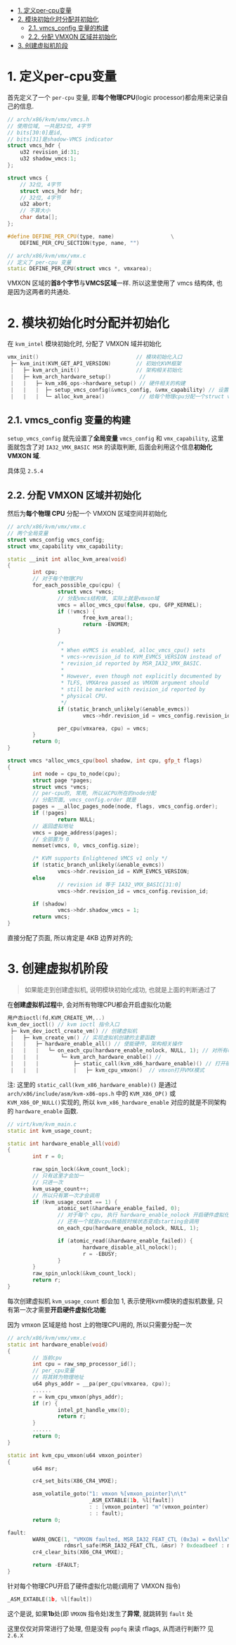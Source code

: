 
<!-- @import "[TOC]" {cmd="toc" depthFrom=1 depthTo=6 orderedList=false} -->

<!-- code_chunk_output -->

- [1. 定义per-cpu变量](#1-定义per-cpu变量)
- [2. 模块初始化时分配并初始化](#2-模块初始化时分配并初始化)
  - [2.1. vmcs_config 变量的构建](#21-vmcs_config-变量的构建)
  - [2.2. 分配 VMXON 区域并初始化](#22-分配-vmxon-区域并初始化)
- [3. 创建虚拟机阶段](#3-创建虚拟机阶段)

<!-- /code_chunk_output -->

# 1. 定义per-cpu变量

首先定义了一个 `per-cpu` 变量, 即**每个物理CPU**(logic processor)都会用来记录自己的信息.

```cpp
// arch/x86/kvm/vmx/vmcs.h
// 使用位域, 一共是32位, 4字节
// bits[30:0]是id, 
// bits[31]是shadow-VMCS indicator
struct vmcs_hdr {
    u32 revision_id:31;
    u32 shadow_vmcs:1;
};

struct vmcs {
    // 32位, 4字节
    struct vmcs_hdr hdr;
    // 32位, 4字节
    u32 abort;
    // 不算大小
    char data[];
};

#define DEFINE_PER_CPU(type, name)                  \
    DEFINE_PER_CPU_SECTION(type, name, "")

// arch/x86/kvm/vmx/vmx.c
// 定义了 per-cpu 变量
static DEFINE_PER_CPU(struct vmcs *, vmxarea);
```

VMXON 区域的**首8个字节**与**VMCS区域**一样. 所以这里使用了 vmcs 结构体, 也是因为这两者的共通处.

# 2. 模块初始化时分配并初始化

在 `kvm_intel` 模块初始化时, 分配了 VMXON 域并初始化

```cpp
vmx_init()                               // 模块初始化入口
 ├─ kvm_init(KVM_GET_API_VERSION)        // 初始化KVM框架
 |   ├─ kvm_arch_init()                  // 架构相关初始化
 |   ├─ kvm_arch_hardware_setup()         // 
 |   |   ├─ kvm_x86_ops->hardware_setup() // 硬件相关的构建
 |   |   |  ├─ setup_vmcs_config(&vmcs_config, &vmx_capability) // 设置了全局变量 vmcs_config 和 vmx_capability
 |   |   |  └─ alloc_kvm_area()           // 给每个物理cpu分配一个struct vmcs
```

## 2.1. vmcs_config 变量的构建

`setup_vmcs_config` 就先设置了**全局变量** `vmcs_config` 和 `vmx_capability`, 这里面就包含了对 `IA32_VMX_BASIC MSR` 的读取判断, 后面会利用这个信息**初始化 VMXON 域**.

具体见 `2.5.4` 

## 2.2. 分配 VMXON 区域并初始化

然后为**每个物理 CPU** 分配一个 VMXON 区域空间并初始化

```cpp
// arch/x86/kvm/vmx/vmx.c
// 两个全局变量
struct vmcs_config vmcs_config;
struct vmx_capability vmx_capability;

static __init int alloc_kvm_area(void)
{
        int cpu;
        // 对于每个物理CPU
        for_each_possible_cpu(cpu) {
                struct vmcs *vmcs;
                // 分配vmcs结构体, 实际上就是vmxon域
                vmcs = alloc_vmcs_cpu(false, cpu, GFP_KERNEL);
                if (!vmcs) {
                        free_kvm_area();
                        return -ENOMEM;
                }

                /*
                 * When eVMCS is enabled, alloc_vmcs_cpu() sets
                 * vmcs->revision_id to KVM_EVMCS_VERSION instead of
                 * revision_id reported by MSR_IA32_VMX_BASIC.
                 *
                 * However, even though not explicitly documented by
                 * TLFS, VMXArea passed as VMXON argument should
                 * still be marked with revision_id reported by
                 * physical CPU.
                 */
                if (static_branch_unlikely(&enable_evmcs))
                        vmcs->hdr.revision_id = vmcs_config.revision_id;

                per_cpu(vmxarea, cpu) = vmcs;
        }
        return 0;
}

struct vmcs *alloc_vmcs_cpu(bool shadow, int cpu, gfp_t flags)
{
        int node = cpu_to_node(cpu);
        struct page *pages;
        struct vmcs *vmcs;
        // per-cpu的, 常用, 所以从CPU所在的node分配
        // 分配页面, vmcs_config.order 就是
        pages = __alloc_pages_node(node, flags, vmcs_config.order);
        if (!pages)
                return NULL;
        // 返回虚拟地址
        vmcs = page_address(pages);
        // 全部置为 0
        memset(vmcs, 0, vmcs_config.size);

        /* KVM supports Enlightened VMCS v1 only */
        if (static_branch_unlikely(&enable_evmcs))
                vmcs->hdr.revision_id = KVM_EVMCS_VERSION;
        else
                // revision id 等于 IA32_VMX_BASIC[31:0]
                vmcs->hdr.revision_id = vmcs_config.revision_id;

        if (shadow)
                vmcs->hdr.shadow_vmcs = 1;
        return vmcs;
}
```

直接分配了页面, 所以肯定是 4KB 边界对齐的; 



# 3. 创建虚拟机阶段

> 如果能走到创建虚拟机, 说明模块初始化成功, 也就是上面的判断通过了

在**创建虚拟机过程**中, 会对所有物理CPU都会开启虚拟化功能

```cpp
用户态ioctl(fd,KVM_CREATE_VM,..)
kvm_dev_ioctl() // kvm ioctl 指令入口
 ├─ kvm_dev_ioctl_create_vm() // 创建虚拟机
 |   ├─ kvm_create_vm() // 实现虚拟机创建的主要函数
 |   |   ├─ hardware_enable_all() // 使能硬件, 架构相关操作
 |   |   |   └─ on_each_cpu(hardware_enable_nolock, NULL, 1); // 对所有cpu调用hardware_enable_nolock方法, 从 hardware_enable_all 调用过来的话只会执行一次
 |   |   |       └─ kvm_arch_hardware_enable() //  
 |   |   |           ├─ static_call(kvm_x86_hardware_enable)() // 打开硬件功能, 会调用 vmxon 指令
 |   |   |           |   ├─ kvm_cpu_vmxon()  // vmxon打开VMX模式
```

注: 这里的 `static_call(kvm_x86_hardware_enable)()` 是通过 `arch/x86/include/asm/kvm-x86-ops.h` 中的 `KVM_X86_OP()` 或 `KVM_X86_OP_NULL()`实现的, 所以 `kvm_x86_hardware_enable` 对应的就是不同架构的 `hardware_enable` 函数.


```cpp
// virt/kvm/kvm_main.c
static int kvm_usage_count;

static int hardware_enable_all(void)
{
        int r = 0;

        raw_spin_lock(&kvm_count_lock);
        // 只有这里才会加一
        // 只进一次
        kvm_usage_count++;
        // 所以只有第一次才会调用
        if (kvm_usage_count == 1) {
                atomic_set(&hardware_enable_failed, 0);
                // 对于每个 cpu, 执行 hardware_enable_nolock 开启硬件虚拟化功能
                // 还有一个就是vcpu热插拔时候状态变成starting会调用
                on_each_cpu(hardware_enable_nolock, NULL, 1);

                if (atomic_read(&hardware_enable_failed)) {
                        hardware_disable_all_nolock();
                        r = -EBUSY;
                }
        }
        raw_spin_unlock(&kvm_count_lock);
        return r;
}
```

每次创建虚拟机 `kvm_usage_count` 都会加 1, 表示使用kvm模块的虚拟机数量, 只有第一次才需要**开启硬件虚拟化功能**

因为 vmxon 区域是给 host 上的物理CPU用的, 所以只需要分配一次

```cpp
// arch/x86/kvm/vmx/vmx.c
static int hardware_enable(void)
{
        // 当前cpu
        int cpu = raw_smp_processor_id();
        // per_cpu变量
        // 将其转为物理地址
        u64 phys_addr = __pa(per_cpu(vmxarea, cpu));
        ......
        r = kvm_cpu_vmxon(phys_addr);
        if (r) {
                intel_pt_handle_vmx(0);
                return r;
        }
        ......
        return 0;
}

static int kvm_cpu_vmxon(u64 vmxon_pointer)
{
        u64 msr;

        cr4_set_bits(X86_CR4_VMXE);

        asm_volatile_goto("1: vmxon %[vmxon_pointer]\n\t"
                          _ASM_EXTABLE(1b, %l[fault])
                          : : [vmxon_pointer] "m"(vmxon_pointer)
                          : : fault);
        return 0;

fault:
        WARN_ONCE(1, "VMXON faulted, MSR_IA32_FEAT_CTL (0x3a) = 0x%llx\n",
                  rdmsrl_safe(MSR_IA32_FEAT_CTL, &msr) ? 0xdeadbeef : msr);
        cr4_clear_bits(X86_CR4_VMXE);

        return -EFAULT;
}
```

针对每个物理CPU开启了硬件虚拟化功能(调用了 VMXON 指令)

```cpp
_ASM_EXTABLE(1b, %l[fault])
```

这个是说, 如果**1b**处(即 `VMXON` 指令处)发生了**异常**, 就跳转到 `fault` 处

这里仅仅对异常进行了处理, 但是没有 `popfq` 来读 rflags, 从而进行判断?? 见 `2.6.X`